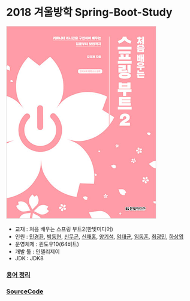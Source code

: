 # 2018 겨울방학 Spring-Boot-Study

![교재](/1.jpg)


 - 교재 : 처음 배우는 스프링 부트2(한빛미디어)
 - 인원 : [민경환](https://www.github.com/ber01), [박동현](https://www.github.com/pdh6547), [신무곤](https://www.github.com/mkshin96), [신재홍](https://www.github.com/woghd9072), [양기석](https://www.github.com/yks095), [엄태균](https://www.github.com/etg6550), [임동훈](https://www.github.com/dongh9508), [최광민](https://www.github.com/rhkd4560), [하상엽](https://www.github.com/hagome0)
 - 운영체제 : 윈도우10(64비트)
 - 개발 툴 : 인텔리제이
 - JDK : JDK8

### [용어 정리](https://github.com/mkshin96/study-spring-boot/blob/master/%EC%9A%A9%EC%96%B4%20%EC%A0%95%EB%A6%AC.txt)

### [SourceCode](https://github.com/mkshin96/study-spring-boot/tree/master/Spring-Boot-Community-Web)
